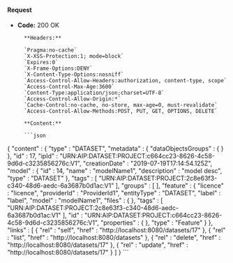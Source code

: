 #### Request

* **Code:** 200 OK

        **Headers:**

        `Pragma:no-cache`
        `X-XSS-Protection:1; mode=block`
        `Expires:0`
        `X-Frame-Options:DENY`
        `X-Content-Type-Options:nosniff`
        `Access-Control-Allow-Headers:authorization, content-type, scope`
        `Access-Control-Max-Age:3600`
        `Content-Type:application/json;charset=UTF-8`
        `Access-Control-Allow-Origin:*`
        `Cache-Control:no-cache, no-store, max-age=0, must-revalidate`
        `Access-Control-Allow-Methods:POST, PUT, GET, OPTIONS, DELETE`

        **Content:**

        ```json
    
{
  "content" : {
    "type" : "DATASET",
    "metadata" : {
      "dataObjectsGroups" : { }
    },
    "id" : 17,
    "ipId" : "URN:AIP:DATASET:PROJECT:c664cc23-8626-4c58-9d6d-c3235856276c:V1",
    "creationDate" : "2019-07-19T17:14:54.125Z",
    "model" : {
      "id" : 14,
      "name" : "modelName1",
      "description" : "model desc",
      "type" : "DATASET"
    },
    "tags" : [ "URN:AIP:DATASET:PROJECT:2c8e63f3-c340-48d6-aedc-6a3687b0d1ac:V1" ],
    "groups" : [ ],
    "feature" : {
      "licence" : "licence",
      "providerId" : "ProviderId1",
      "entityType" : "DATASET",
      "label" : "label",
      "model" : "modelName1",
      "files" : { },
      "tags" : [ "URN:AIP:DATASET:PROJECT:2c8e63f3-c340-48d6-aedc-6a3687b0d1ac:V1" ],
      "id" : "URN:AIP:DATASET:PROJECT:c664cc23-8626-4c58-9d6d-c3235856276c:V1",
      "properties" : { },
      "type" : "Feature"
    }
  },
  "links" : [ {
    "rel" : "self",
    "href" : "http://localhost:8080/datasets/17"
  }, {
    "rel" : "list",
    "href" : "http://localhost:8080/datasets"
  }, {
    "rel" : "delete",
    "href" : "http://localhost:8080/datasets/17"
  }, {
    "rel" : "update",
    "href" : "http://localhost:8080/datasets/17"
  } ]
}
        ```
